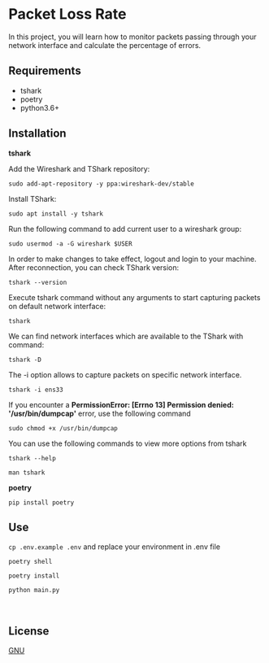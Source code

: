 # Packet Loss Rate

In this project, you will learn how to monitor packets passing through your network interface and calculate the percentage of errors.

## Requirements

- tshark
- poetry
- python3.6+

## Installation

**tshark**

Add the Wireshark and TShark repository:

`sudo add-apt-repository -y ppa:wireshark-dev/stable`

Install TShark:

`sudo apt install -y tshark`

Run the following command to add current user to a wireshark group:

`sudo usermod -a -G wireshark $USER`

In order to make changes to take effect, logout and login to your machine. After reconnection, you can check TShark version:

`tshark --version`

Execute tshark command without any arguments to start capturing packets on default network interface:

`tshark`

We can find network interfaces which are available to the TShark with command:

`tshark -D`

The -i option allows to capture packets on specific network interface.

`tshark -i ens33`

If you encounter a **PermissionError: [Errno 13] Permission denied: '/usr/bin/dumpcap'** error, use the following command

`sudo chmod +x /usr/bin/dumpcap`

You can use the following commands to view more options from tshark

`tshark --help`

`man tshark`

**poetry**

`pip install poetry`

## Use

`cp .env.example .env` and replace your environment in .env file

`poetry shell`

`poetry install`

`python main.py`

<br>

## License

[GNU](https://github.com/lampesm/packet-loss-rate/blob/main/LICENSE)